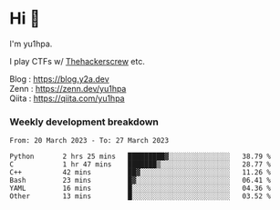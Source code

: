 # Hi 👋

I'm yu1hpa.

I play CTFs w/ [Thehackerscrew](https://www.thehackerscrew.team/) etc.

Blog : https://blog.y2a.dev  
Zenn : https://zenn.dev/yu1hpa  
Qiita : https://qiita.com/yu1hpa  

### Weekly development breakdown

<!--START_SECTION:waka-->

```text
From: 20 March 2023 - To: 27 March 2023

Python       2 hrs 25 mins   █████████▓░░░░░░░░░░░░░░░   38.79 %
C            1 hr 47 mins    ███████▒░░░░░░░░░░░░░░░░░   28.77 %
C++          42 mins         ██▓░░░░░░░░░░░░░░░░░░░░░░   11.26 %
Bash         23 mins         █▓░░░░░░░░░░░░░░░░░░░░░░░   06.41 %
YAML         16 mins         █░░░░░░░░░░░░░░░░░░░░░░░░   04.36 %
Other        13 mins         █░░░░░░░░░░░░░░░░░░░░░░░░   03.52 %
```

<!--END_SECTION:waka-->

